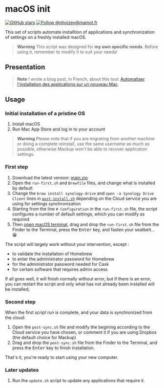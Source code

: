 # macOS init

[![GitHub stars](https://img.shields.io/github/stars/nhoizey/macOS-init.svg?style=for-the-badge&logo=github)](https://github.com/nhoizey/macOS-init/stargazers)
[![Follow @nhoizey@mamot.fr](https://img.shields.io/mastodon/follow/000262395?domain=https%3A%2F%2Fmamot.fr&style=for-the-badge&logo=mastodon&logoColor=white&color=6364FF)](https://mamot.fr/@nhoizey)

This set of scripts automate installtion of applications and synchronization of settings on a freshly installed macOS.

> **Warning**
> This script was designed for **my own specific needs**.
> Before using it, remember to modify it to suit your needs!

## Presentation

> **Note**
> I wrote a blog post, in French, about this tool: [Automatiser l'installation des applications sur un nouveau Mac](https://nicolas-hoizey.com/2017/05/automatiser-l-installation-des-applications-sur-un-nouveau-mac.html).

## Usage

### Initial installation of a pristine OS

1. Install macOS
1. Run Mac App Store and log in to your account

> **Warning**
> Please note that if you are migrating from another machine or doing a complete reinstall, use the same _username_ as much as possible, otherwise Mackup won't be able to recover application settings.

### First step

1. Download the latest version: [main.zip](https://github.com/nhoizey/macOS-init/archive/main.zip)
1. Open the `run-first.sh` and `Brewfile` files, and change what is installed by default
1. Change the `brew install synology-drive` and `open -a Synology Drive Client` lines in [`post-install.sh`](https://github.com/nhoizey/macOS-init/blob/main/post-install.sh) depending on the Cloud service you are using for settings synchronization
1. Starting from the line `# Configuration` in the `run-first.sh` file, the script configures a number of default settings, which you can modify as required
1. Then [open macOS terminal](https://www.wikihow.tech/Use-Terminal-on-Mac#Opening-Terminal), drag and drop the `run-first.sh` file from the Finder to the Terminal, press the <kbd>Enter</kbd> key, and fasten your seatbelt… 😁

The script will largely work without your intervention, except :

- to validate the installation of Homebrew
- to enter the administrator password for Homebrew
- for the administrator password needed for Cask
- for certain software that requires admin access

If all goes well, it will finish normally without error, but if there is an error, you can restart the script and only what has not already been installed will be installed;

### Second step

When the first script run is complete, and your data is synchronized from the cloud:

1. Open the `post-sync.sh` file and modify the begining according to the Cloud service you have chosen, or comment it if you are using Dropbox (the default choice for Mackup)
1. Drag and drop the `post-sync.sh` file from the Finder to the Terminal, and press the <kbd>Enter</kbd> key to finish installation.

That's it, you're ready to start using your new computer.

### Later updates

1. Run the `update.sh` script to update any applications that require it.
